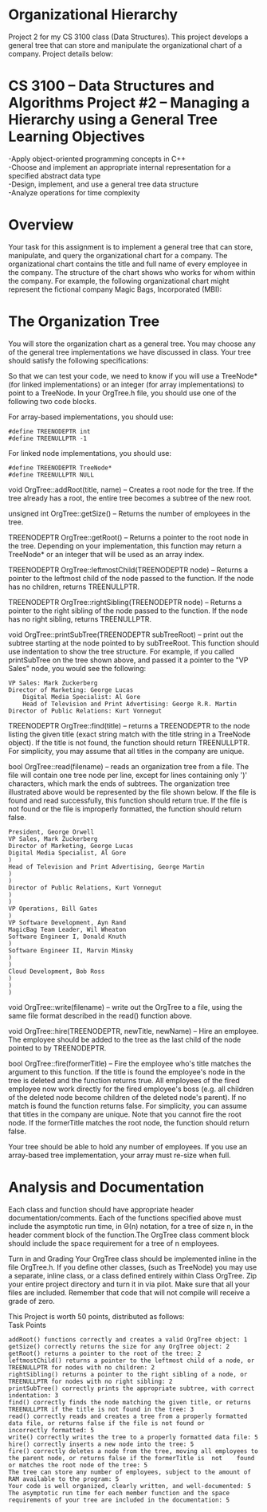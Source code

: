 # Organizational Hierarchy
Project 2 for my CS 3100 class (Data Structures). This project develops a general tree that can store and manipulate the organizational chart of a company. Project details below:

# CS 3100 – Data Structures and Algorithms Project #2 – Managing a Hierarchy using a General Tree Learning Objectives

-Apply object-oriented programming concepts in C++  
-Choose and implement an appropriate internal representation for a specified abstract data type  
-Design, implement, and use a general tree data structure  
-Analyze operations for time complexity  
# Overview

Your task for this assignment is to implement a general tree that can store, manipulate, and query the organizational chart for a company. The organizational chart contains the title and full name of every employee in the company. The structure of the chart shows who works for whom within the company. For example, the following organizational chart might represent the fictional company Magic Bags, Incorporated (MBI):

# The Organization Tree

You will store the organization chart as a general tree. You may choose any of the general tree implementations we have discussed in class. Your tree should satisfy the following specifications:

So that we can test your code, we need to know if you will use a TreeNode* (for linked implementations) or an integer (for array implementations) to point to a TreeNode. In your OrgTree.h file, you should use one of the following two code blocks.

For array-based implementations, you should use:

    #define TREENODEPTR int
    #define TREENULLPTR -1
For linked node implementations, you should use:

    #define TREENODEPTR TreeNode*
    #define TREENULLPTR NULL
void OrgTree::addRoot(title, name) – Creates a root node for the tree. If the tree already has a root, the entire tree becomes a subtree of the new root.

unsigned int OrgTree::getSize() – Returns the number of employees in the tree.

TREENODEPTR OrgTree::getRoot() – Returns a pointer to the root node in the tree. Depending on your implementation, this function may return a TreeNode* or an integer that will be used as an array index.

TREENODEPTR OrgTree::leftmostChild(TREENODEPTR node) – Returns a pointer to the leftmost child of the node passed to the function. If the node has no children, returns TREENULLPTR.

TREENODEPTR OrgTree::rightSibling(TREENODEPTR node) – Returns a pointer to the right sibling of the node passed to the function. If the node has no right sibling, returns TREENULLPTR.

void OrgTree::printSubTree(TREENODEPTR subTreeRoot) – print out the subtree starting at the node pointed to by subTreeRoot. This function should use indentation to show the tree structure. For example, if you called printSubTree on the tree shown above, and passed it a pointer to the "VP Sales" node, you would see the following:  

    VP Sales: Mark Zuckerberg  
    Director of Marketing: George Lucas  
  		Digital Media Specialist: Al Gore  
  		Head of Television and Print Advertising: George R.R. Martin  
  	Director of Public Relations: Kurt Vonnegut  
    
TREENODEPTR OrgTree::find(title) – returns a TREENODEPTR to the node listing the given title (exact string match with the title string in a TreeNode object). If the title is not found, the function should return TREENULLPTR. For simplicity, you may assume that all titles in the company are unique.

bool OrgTree::read(filename) – reads an organization tree from a file. The file will contain one tree node per line, except for lines containing only ')' characters, which mark the ends of subtrees. The organization tree illustrated above would be represented by the file shown below. If the file is found and read successfully, this function should return true. If the file is not found or the file is improperly formatted, the function should return false.

    President, George Orwell  
    VP Sales, Mark Zuckerberg  
    Director of Marketing, George Lucas  
    Digital Media Specialist, Al Gore  
    )  
    Head of Television and Print Advertising, George Martin  
    )
    )
    Director of Public Relations, Kurt Vonnegut  
    )
    )
    VP Operations, Bill Gates  
    )
    VP Software Development, Ayn Rand  
    MagicBag Team Leader, Wil Wheaton  
    Software Engineer I, Donald Knuth  
    )  
    Software Engineer II, Marvin Minsky  
    )  
    )  
    Cloud Development, Bob Ross  
    )  
    )  
    )  
void OrgTree::write(filename) – write out the OrgTree to a file, using the same file format described in the read() function above.

void OrgTree::hire(TREENODEPTR, newTitle, newName) – Hire an employee. The employee should be added to the tree as the last child of the node pointed to by TREENODEPTR.

bool OrgTree::fire(formerTitle) – Fire the employee who's title matches the argument to this function. If the title is found the employee's node in the tree is deleted and the function returns true. All employees of the fired employee now work directly for the fired employee's boss (e.g. all children of the deleted node become children of the deleted node's parent). If no match is found the function returns false. For simplicity, you can assume that titles in the company are unique. Note that you cannot fire the root node. If the formerTitle matches the root node, the function should return false.

Your tree should be able to hold any number of employees. If you use an array-based tree implementation, your array must re-size when full.

# Analysis and Documentation

Each class and function should have appropriate header documentation/comments. Each of the functions specified above must include the asymptotic run time, in Θ(n) notation, for a tree of size n, in the header comment block of the function.The OrgTree class comment block should include the space requirement for a tree of n employees.

Turn in and Grading Your OrgTree class should be implemented inline in the file OrgTree.h. If you define other classes, (such as TreeNode) you may use a separate, inline class, or a class defined entirely within Class OrgTree. Zip your entire project directory and turn it in via pilot. Make sure that all your files are included. Remember that code that will not compile will receive a grade of zero.

This Project is worth 50 points, distributed as follows:   
Task Points

    addRoot() functions correctly and creates a valid OrgTree object: 1  
    getSize() correctly returns the size for any OrgTree object: 2  
    getRoot() returns a pointer to the root of the tree: 2  
    leftmostChild() returns a pointer to the leftmost child of a node, or TREENULLPTR for nodes with no children: 2  
    rightSibling() returns a pointer to the right sibling of a node, or TREENULLPTR for nodes with no right sibling: 2  
    printSubTree() correctly prints the appropriate subtree, with correct indentation: 3  
    find() correctly finds the node matching the given title, or returns TREENULLPTR if the title is not found in the tree: 3  
    read() correctly reads and creates a tree from a properly formatted data file, or returns false if the file is not found or
    incorrectly formatted: 5  
    write() correctly writes the tree to a properly formatted data file: 5  
    hire() correctly inserts a new node into the tree: 5  
    fire() correctly deletes a node from the tree, moving all employees to the parent node, or returns false if the formerTitle is  not    found or matches the root node of the tree: 5  
    The tree can store any number of employees, subject to the amount of RAM available to the program: 5  
    Your code is well organized, clearly written, and well-documented: 5  
    The asymptotic run time for each member function and the space requirements of your tree are included in the documentation:	5  
